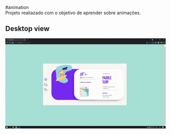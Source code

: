 #animation<br />
Projeto realiazado com o objetivo de aprender sobre animações. 

## Desktop view

![enter image description here](https://github.com/viniciusmarquezaninelo/animation/blob/main/github.gif?raw=true)
